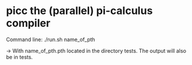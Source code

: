picc
the (parallel) pi-calculus compiler
====

Command line: 
./run.sh name_of_pth

-> With name_of_pth.pth located in the directory tests. The output will also be in tests.
